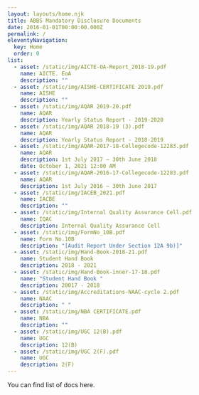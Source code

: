 ```yaml
---
layout: layouts/home.njk
title: ABBS Mandatory Disclosure Documents
date: 2016-01-01T00:00:00.000Z
permalink: /
eleventyNavigation:
  key: Home
  order: 0
list:
  - asset: /static/img/AICTE-OA-Report_2018-19.pdf
    name: AICTE. EoA
    description: ""
  - asset: /static/img/AISHE-CERTIFICATE 2019.pdf
    name: AISHE
    description: ""
  - asset: /static/img/AQAR 2019-20.pdf
    name: AQAR
    description: Yearly Status Report - 2019-2020
  - asset: /static/img/AQAR 2018-19 (3).pdf
    name: AQAR
    description: Yearly Status Report - 2018-2019
  - asset: /static/img/AQAR-2017-18-Collegecode-12283.pdf
    name: AQAR
    description: 1st July 2017 – 30th June 2018
    date: October 1, 2021 12:00 AM
  - asset: /static/img/AQAR-2016-17-Collegecode-12283.pdf
    name: AQAR
    description: 1st July 2016 – 30th June 2017
  - asset: /static/img/IACEB_2021.pdf
    name: IACBE
    description: ""
  - asset: /static/img/Internal Quality Assurance Cell.pdf
    name: IQAC
    description: Internal Quality Assurance Cell
  - asset: /static/img/FormNo_10B.pdf
    name: Form No.10B
    description: "[Audit Report Under Section 12A 9b)]"
  - asset: /static/img/Hand-Book-2018-21.pdf
    name: Student Hand Book
    description: 2018 - 2021
  - asset: /static/img/Hand-Book-inner-17-18.pdf
    name: "Student Hand Book "
    description: 20017 - 2018
  - asset: /static/img/Accreditations-NAAC-cycle 2.pdf
    name: NAAC
    description: " "
  - asset: /static/img/NBA CERTIFICATE.pdf
    name: NBA
    description: ""
  - asset: /static/img/UGC 12(B).pdf
    name: UGC
    description: 12(B)
  - asset: /static/img/UGC 2(F).pdf
    name: UGC
    description: 2(F)
---
```

You can find list of docs here.

